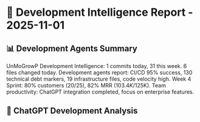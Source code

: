 # 🚀 Development Intelligence Report - 2025-11-01

## 📊 Development Agents Summary
UnMoGrowP Development Intelligence: 1 commits today, 31 this week. 6 files changed today. Development agents report: CI/CD 95% success, 130 technical debt markers, 19 infrastructure files, code velocity high. Week 4 Sprint: 80% customers (20/25), 82% MRR ($103.4K/$125K). Team productivity: ChatGPT integration completed, focus on enterprise features.

## 🧠 ChatGPT Development Analysis
